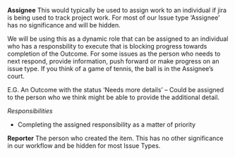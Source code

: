 **Assignee**
This would typically be used to assign work to an individual if jira is being used to track project work. For most of our Issue type ‘Assignee’ has no significance and will be hidden.

We will be using this as a dynamic role that can be assigned to an individual who has a responsbility to execute that is blocking progress towards completion of the Outcome. For some issues as the person who needs to next respond, provide information, push forward or make progress on an issue type. If you think of a game of tennis, the ball is in the Assignee’s court.

E.G. An Outcome with the status ‘Needs more details’ – Could be assigned to the person who we think might be able to provide the additional detail.

*Responsibilities*
- Completing the assigned responsibility as a matter of priority  

**Reporter**
The person who created the item. This has no other significance in our workflow and be hidden for most Issue Types.
